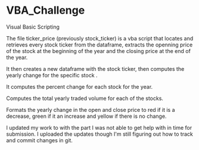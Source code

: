 # VBA_Challenge
Visual Basic Scripting

The file ticker_price (previously stock_ticker) is a vba script that locates and retrieves every stock ticker from the dataframe, extracts the openning price of the stock at the beginning of the year and the closing price at the end of the year.

It then creates a new dataframe with the stock ticker, then computes the yearly change for the specific stock .

It computes the percent change for each stock for the year.

Computes the total yearly traded volume for each of the stocks.

Formats the yearly change in the open and close price to red if it is a decrease, green if it an increase and yellow if there is no change.

I updated my work to with the part I was not able to get help with in time for submission. I uploaded the updates though I'm still figuring out how to track and commit changes in git.
